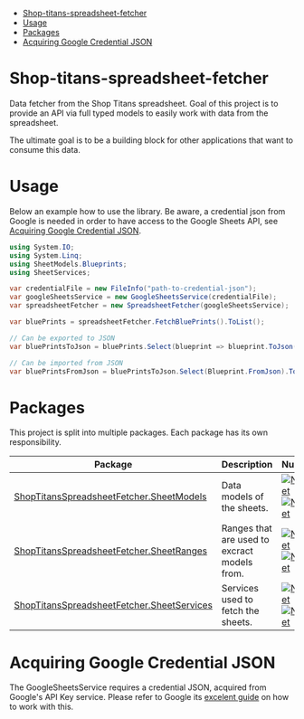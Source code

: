 - [Shop-titans-spreadsheet-fetcher](#shop-titans-spreadsheet-fetcher)
- [Usage](#usage)
- [Packages](#packages)
- [Acquiring Google Credential JSON](#acquiring-google-credential-json)

# Shop-titans-spreadsheet-fetcher
Data fetcher from the Shop Titans spreadsheet. Goal of this project is to provide an API via full typed models to easily work with data from the spreadsheet.

The ultimate goal is to be a building block for other applications that want to consume this data.

# Usage
Below an example how to use the library. Be aware, a credential json from Google is needed in order to have access to the Google Sheets API, see [Acquiring Google Credential JSON](#acquiring-google-credential-json).

```csharp
using System.IO;
using System.Linq;
using SheetModels.Blueprints;
using SheetServices;

var credentialFile = new FileInfo("path-to-credential-json");
var googleSheetsService = new GoogleSheetsService(credentialFile);            
var spreadsheetFetcher = new SpreadsheetFetcher(googleSheetsService);

var bluePrints = spreadsheetFetcher.FetchBluePrints().ToList();

// Can be exported to JSON
var bluePrintsToJson = bluePrints.Select(blueprint => blueprint.ToJson()).ToList();

// Can be imported from JSON
var bluePrintsFromJson = bluePrintsToJson.Select(Blueprint.FromJson).ToList();
```

# Packages
This project is split into multiple packages. Each package has its own responsibility.

| Package                                                                                                                              | Description                                  | NuGet                                                                                                                                                                                                                                                                                                                   |
| ------------------------------------------------------------------------------------------------------------------------------------ | -------------------------------------------- | ----------------------------------------------------------------------------------------------------------------------------------------------------------------------------------------------------------------------------------------------------------------------------------------------------------------------- |
| [ShopTitansSpreadsheetFetcher.SheetModels](https://github.com/Napokue/shop-titans-spreadsheet-fetcher/tree/main/src/SheetModels)     | Data models of the sheets.                   | [![Nuget](https://img.shields.io/nuget/v/ShopTitansSpreadsheetFetcher.SheetModels?label=%20&logo=nuget&style=flat-square)![Nuget](https://img.shields.io/nuget/dt/ShopTitansSpreadsheetFetcher.SheetModels?label=%20&style=flat-square)](https://www.nuget.org/packages/ShopTitansSpreadsheetFetcher.SheetModels)       |
| [ShopTitansSpreadsheetFetcher.SheetRanges](https://github.com/Napokue/shop-titans-spreadsheet-fetcher/tree/main/src/SheetRanges)     | Ranges that are used to excract models from. | [![Nuget](https://img.shields.io/nuget/v/ShopTitansSpreadsheetFetcher.SheetRanges?label=%20&logo=nuget&style=flat-square)![Nuget](https://img.shields.io/nuget/dt/ShopTitansSpreadsheetFetcher.SheetRanges?label=%20&style=flat-square)](https://www.nuget.org/packages/ShopTitansSpreadsheetFetcher.SheetRanges)       |
| [ShopTitansSpreadsheetFetcher.SheetServices](https://github.com/Napokue/shop-titans-spreadsheet-fetcher/tree/main/src/SheetServices) | Services used to fetch the sheets.           | [![Nuget](https://img.shields.io/nuget/v/ShopTitansSpreadsheetFetcher.SheetServices?label=%20&logo=nuget&style=flat-square)![Nuget](https://img.shields.io/nuget/dt/ShopTitansSpreadsheetFetcher.SheetServices?label=%20&style=flat-square)](https://www.nuget.org/packages/ShopTitansSpreadsheetFetcher.SheetServices) |

# Acquiring Google Credential JSON
The GoogleSheetsService requires a credential JSON, acquired from Google's API Key service. Please refer to Google its [excelent guide](https://developers.google.com/sheets/api/quickstart/dotnet) on how to work with this.






